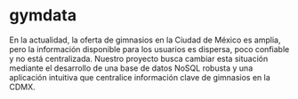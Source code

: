 # gymdata
En la actualidad, la oferta de gimnasios en la Ciudad de México es amplia, pero la información disponible para los usuarios es dispersa, poco confiable y no está centralizada. Nuestro proyecto busca cambiar esta situación mediante el desarrollo de una base de datos NoSQL robusta y una aplicación intuitiva que centralice información clave de gimnasios en la CDMX.
